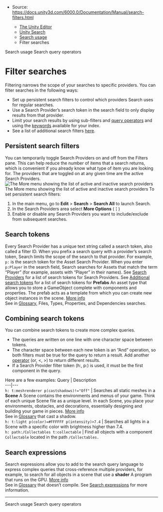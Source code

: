 * Source: https://docs.unity3d.com/6000.0/Documentation/Manual/search-filters.html

  * [The Unity Editor](https://docs.unity3d.com/6000.0/Documentation/Manual/unity-editor.html)
  * [Unity Search](https://docs.unity3d.com/6000.0/Documentation/Manual/search-overview.html)
  * [Search usage](https://docs.unity3d.com/6000.0/Documentation/Manual/search-usage.html)
  * Filter searches


[](https://docs.unity3d.com/6000.0/Documentation/Manual/search-usage.html)
Search usage
[](https://docs.unity3d.com/6000.0/Documentation/Manual/search-query-operators.html)
Search query operators
# Filter searches
Filtering narrows the scope of your searches to specific providers. You can filter searches in the following ways:
  * Set up persistent search filters to control which providers Search uses for regular searches.
  * Use a Search Provider’s search token in the search field to only display results from that provider.
  * Limit your search results by using sub-filters and [query operators](https://docs.unity3d.com/6000.0/Documentation/Manual/search-query-operators.html) and using the [keywords](https://docs.unity3d.com/6000.0/Documentation/Manual/search-index-manager.html#index-results) available for your index.
  * See a list of additional search filters [here](https://docs.unity3d.com/6000.0/Documentation/Manual/search-additional-searchfilters.html).


## Persistent search filters
You can temporarily toggle Search Providers on and off from the Filters pane. This can help reduce the number of items that a search returns, which is convenient if you already know what type of item you are looking for. The providers that are toggled on at any given time are the active Search Providers.
![The More menu showing the list of active and inactive search providers](https://docs.unity3d.com/6000.0/Documentation/uploads/Main/search-filter-search-providers-1.png) The More menu showing the list of active and inactive search providers
To set persistent search filters:
  1. In the main menu, go to **Edit** > **Search** > **Search All** to launch Search.
  2. In the Search Providers area select **More Options** (**⋮**)
  3. Enable or disable any Search Providers you want to include/exclude from subsequent searches.


## Search tokens
Every Search Provider has a unique text string called a search token, also called a filter ID. When you prefix a search query with a provider’s search token, Search limits the scope of the search to that provider.
For example, `p:` is the search token for the Asset Search Provider. When you enter `p:Player` in the search field, Search searches for Assets that match the term “Player” (for example, assets with “Player” in their names).
See [Search Providers](https://docs.unity3d.com/6000.0/Documentation/Manual/search-providers.html) for a list of search tokens for Search Providers.
See [Additional search tokens](https://docs.unity3d.com/6000.0/Documentation/Manual/search-additional-searchfilters.html) for a list of search tokens for **Prefabs** An asset type that allows you to store a GameObject complete with components and properties. The prefab acts as a template from which you can create new object instances in the scene. [More info](https://docs.unity3d.com/6000.0/Documentation/Manual/Prefabs.html)  
See in [Glossary](https://docs.unity3d.com/6000.0/Documentation/Manual/Glossary.html#Prefab), Files, Types, Properties, and Dependencies searches.
## Combining search tokens
You can combine search tokens to create more complex queries.
  * The queries are written on one line with one character space between tokens.
  * The character space between each new token is an “And” operation, so both filters must be true for the query to return a result. Add another [operator](https://docs.unity3d.com/6000.0/Documentation/Manual/search-query-operators.html) (or, <, >) to return different results.
  * If a Search Provider filter token (h:, p:) is used, it must be the first component in the query.


Here are a few examples:
Query | Description  
---|---  
`h: t:meshrenderer p(castshadows)!="Off"` | Searches all static meshes in a **Scene** A Scene contains the environments and menus of your game. Think of each unique Scene file as a unique level. In each Scene, you place your environments, obstacles, and decorations, essentially designing and building your game in pieces. [More info](https://docs.unity3d.com/6000.0/Documentation/Manual/CreatingScenes.html)  
See in [Glossary](https://docs.unity3d.com/6000.0/Documentation/Manual/Glossary.html#Scene) that cast a shadow.  
`h: t:light p(color)=#FFFFFF p(intensity)>7.4` | Searches all lights in a Scene with a specific color with brightness higher than 7.4.  
`h: path:/Collectables t:collectable` | Find all objects with a component `Collectable` located in the path `/Collectables.`  
## Search expressions
Search expressions allow you to add to the search query language to express complex queries that cross-reference multiple providers, for example, to search for all objects in a scene that use a **shader** A program that runs on the GPU. [More info](https://docs.unity3d.com/6000.0/Documentation/Manual/Shaders.html)  
See in [Glossary](https://docs.unity3d.com/6000.0/Documentation/Manual/Glossary.html#Shader) that doesn’t compile. See [Search expressions](https://docs.unity3d.com/6000.0/Documentation/Manual/search-expressions.html) for more information.
* * *
[](https://docs.unity3d.com/6000.0/Documentation/Manual/search-usage.html)
Search usage
[](https://docs.unity3d.com/6000.0/Documentation/Manual/search-query-operators.html)
Search query operators
